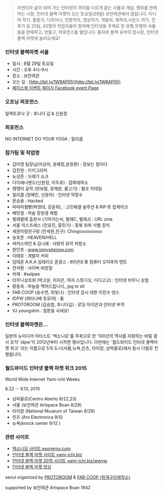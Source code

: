 > 자연이자 삶이 되어 가는 인터넷의 의미를 다르게 묻는 사물과 개념, 행위를 판매하는 시장, 인터넷 블랙 마켓이 오는 토요일(29일) 보안여관에서 열립니다. 미디어 작가, 활동가, 디자이너, 인문학자, 영상작가, 개발자, 제작자,사운드 작가, 건축가 등 25팀, 42명의 작업자들이 참여해 인터넷을 주제로 한 유형,무형의 사물들을 판매하고, 만들고, 퍼포먼스를 벌입니다. 풍자와 블랙 유머의 암시장, 인터넷 블랙 마켓에 놀러오세요!


### 인터넷 블랙마켓 서울
* 일시 : 8월 29일 토요일
* 시간 : 오후 4시-9시
* 장소 : 보안여관 
* 오는 길 : [http://bit.ly/1WRAP05](http://bit.ly/1WRAP05)
* [페이스북 이벤트 페이지 Facebook event Page](https://www.facebook.com/events/1606831946242562/)


### 오프닝 퍼포먼스 
일렉트로닉 굿 : 후니다 김 & 신원정


### 퍼포먼스
NO INTERNET DO YOUR YOGA : 릴리쿰 


### 참가팀 및 작업명
* 김미영 팀장님(이상미, 윤혜정,윤창환) : 정보는 힘이다
* 김진원 : 키키그라피
* 뉴상준 : 쓰레기 쇼크
* 다이애나밴드(신원정, 이두호) : 잡화대여소
* 땡땡이 공작 (한보람, 장재원, 물고기) : 혐오 칵테일
* 릴리쿰 (정혜린, 선윤아) : 인터넷 약장수 
* 문승용 : Hacked
* 따따따쩜빵(박영대, 강윤희), : 고민해결 솔루션 & RIP IE 컵케이크
* 배민경 : 허술 망원경 체험
* 벌레벌레 출판사 (기어가는씨, 벌레C, 벌레J) : URL zine
* 서울 익스프레스 (전유진, 홍민기) : 종북 좌파 식별 장치
* 세원이랑친구랑 (안세원,친구): Chingooooooooo
* 송호준 : HEAVEN/HELL
* 써커스여인 & 김나래 : 사랑의 묘약 처방소
* 원인호 : www.ismysitenow.com
* 이태호 : 개발자 커피
* 임태훈 A.K.A 임테리오 훈꿍스 : 80년대 풍 컴퓨터 오덕후의 텐트
* 전석환 : 사이버 비방질
* 차재 : #selpee
* 터무니상조회 (박고운, 이지은, 여지 스튜디오, 디디고고) : 인터넷 터무니 상점
* 황동욱 : 하늘을 찍어드립니다_ jpg to stl
* FAB COOP (송수연, 최빛나) : 인터넷 감시 대항 이진수 댄스
* IDPW (와타나베 토모야) : 돌
* PROTOROOM (김승범, 후니다김) : 로딩 아이콘과 인터넷 부적
* VJ youngshin : 질문을 사세요!


### 인터넷 블랙마켓은...
일본의 뉴미디어 아티스트 '엑소니모'를 주축으로 한 '100년의 역사를 자랑하는 비밀 결사 조직' idpw'이 2012년부터 시작한 행사입니다. 이번에는 '월드와이드 인터넷 블랙마켓 위크' 라는 이름으로 5개 도시(서울,뉴욕,린츠, 타이창, 상파울로)에서 동시 다발로 진행됩니다. 


### 월드와이드 인터넷 블랙 마켓 위크 2015
World Wide Internet Yami-ichi Weeks

8.22 ☞ 9.13, 2015 

* 상파울로(Centro Aberto 8/22,23)
* 서울 (보안여관 Artspace Boan 8/29)
* 타이창 (National Museum of Taiwan 8/29)
* 린츠 (Ars Electronica 9/5)
* 뉴욕(knock center 9/12 )


### 관련 사이트

* [엑소니모 사이트 exonemo.com](http://exonemo.com/)
* [인터넷 블랙 마켓 사이트 yami-ichi.biz](http://yami-ichi.biz/)
* [인터넷 블랙 마켓 2015 사이트 yami-ichi.biz/wwyw](http://yami-ichi.biz/wwyw/)
* [인터넷 블랙 마켓 영상](https://www.youtube.com/watch?v=mjWJsE7B1cs)


seoul organized by 
[PROTOROOM](http://protoroom.kr/) & [FAB COOP (청개구리제작소)](http://www.fabcoop.org/)

supported by 
보안여관 Artspace Boan 1942
